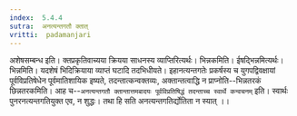 ```yaml
---
index:  5.4.4
sutra:  अनत्यन्तगतौ क्तात्
vritti:  padamanjari
---
```


अशेषसम्बन्ध इति। क्तप्रकृतिवाच्यया क्रियया साधनस्य व्याप्तिरित्यर्थः। भिन्नकमिति। ईषद्भिन्नमित्यर्थः।
	भिन्नमिति। यदशेषं भिदिक्रियाया व्याप्तं घटादि तदभिधीयते। इहानत्यन्तगतेः प्रकर्षस्य च युगपद्विवक्षायां पूर्वविप्रतिषेधेन पूर्वमातिशायिक इष्यते, तदन्तात्कन्वक्तव्यः, अक्तान्तत्वाद्धि न प्राप्नोति--भिन्नतरकं छिन्नतरकमिति। आह च--`अनत्यन्तगतौ क्तान्तात्तमबादयः पूर्वविप्रतिषिद्धं तदन्ताच्च स्वार्थे कन्वचनम्` इति। स्वार्थः पुनरनत्यन्तगतियुक्त एव, न शुद्धः। तथा हि सति अनत्यन्तगतिर्द्योतिता न स्यात् ।।

